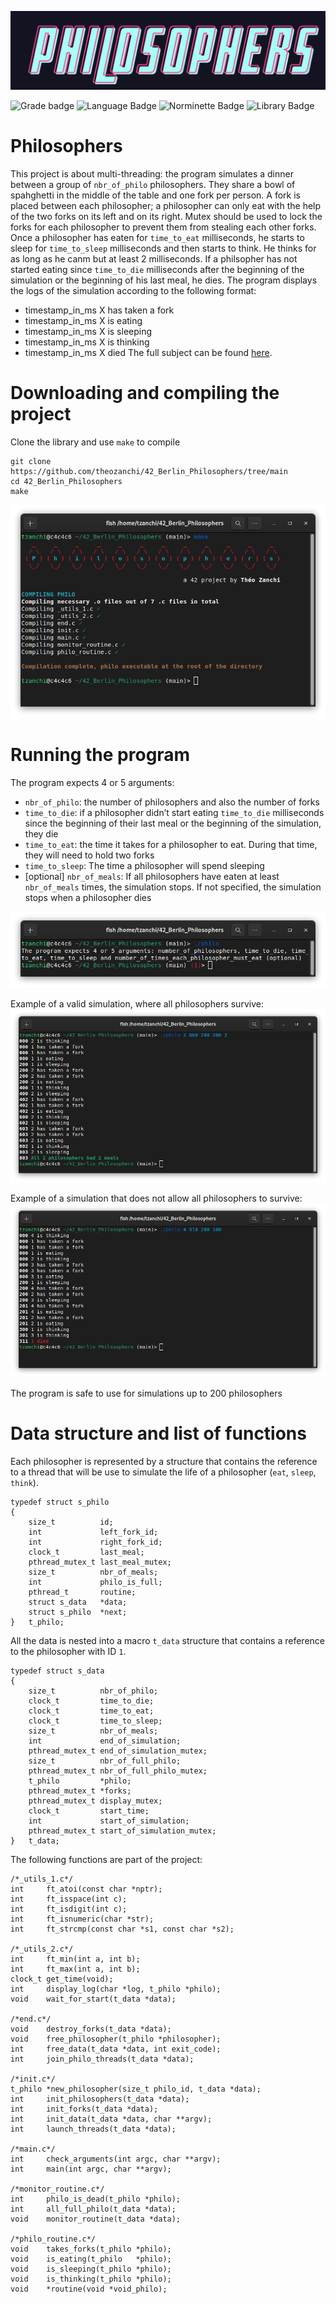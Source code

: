 ![Philosophers logo](.media/philosophers_logo.png)

![Grade badge](https://img.shields.io/badge/100_%2F_100-004d40?label=final%20grade&labelColor=151515&logo=data:image/svg%2bxml;base64,PHN2ZyB4bWxucz0iaHR0cDovL3d3dy53My5vcmcvMjAwMC9zdmciIGhlaWdodD0iMjRweCIgdmlld0JveD0iMCAwIDI0IDI0IiB3aWR0aD0iMjRweCIgZmlsbD0iI0ZGRkZGRiI+PHBhdGggZD0iTTAgMGgyNHYyNEgweiIgZmlsbD0ibm9uZSIvPjxwYXRoIGQ9Ik0xMiAxNy4yN0wxOC4xOCAyMWwtMS42NC03LjAzTDIyIDkuMjRsLTcuMTktLjYxTDEyIDIgOS4xOSA4LjYzIDIgOS4yNGw1LjQ2IDQuNzNMNS44MiAyMXoiLz48L3N2Zz4=) ![Language Badge](https://img.shields.io/badge/C-fe428e?logo=C&label=language&labelColor=151515) ![Norminette Badge](https://img.shields.io/badge/passing-brightgreen?logo=42&label=norminette&labelColor=151515) ![Library Badge](https://img.shields.io/badge/none-c40233?logo=GitHub&label=library%20used&labelColor=151515)

# Philosophers

This project is about multi-threading: the program simulates a dinner between a group of `nbr_of_philo` philosophers. They share a bowl of spahghetti in the middle of the table and one fork per person. 
A fork is placed between each philosopher; a philosopher can only eat with the help of the two forks on its left and on its right. 
Mutex should be used to lock the forks for each philosopher to prevent them from stealing each other forks.
Once a philosopher has eaten for `time_to_eat` milliseconds, he starts to sleep for `time_to_sleep` milliseconds and then starts to think. He thinks for as long as he canm but at least 2 milliseconds. 
If a philsopher has not started eating since `time_to_die` milliseconds after the beginning of the simulation or the beginning of his last meal, he dies. 
The program displays the logs of the simulation according to the following format:
* timestamp_in_ms X has taken a fork
* timestamp_in_ms X is eating
* timestamp_in_ms X is sleeping
* timestamp_in_ms X is thinking
* timestamp_in_ms X died
The full subject can be found [here](.media/en.subject.pdf).

# Downloading and compiling the project

Clone the library and use `make` to compile
```
git clone https://github.com/theozanchi/42_Berlin_Philosophers/tree/main
cd 42_Berlin_Philosophers
make
```
![Compilation screenshot](.media/compilation_complete_screenshot.png)

# Running the program
The program expects 4 or 5 arguments:
* `nbr_of_philo`: the number of philosophers and also the number of forks
* `time_to_die`: if a philosopher didn’t start eating `time_to_die` milliseconds since the beginning of their last meal or the beginning of the simulation, they die
* `time_to_eat`: the time it takes for a philosopher to eat. During that time, they will need to hold two forks
* `time_to_sleep`:  The time a philosopher will spend sleeping
* [optional] `nbr_of_meals`: If all philosophers have eaten at least `nbr_of_meals` times, the simulation stops. If not specified, the simulation stops when a philosopher dies

![Arguments screenshot](.media/wrong_arguments.png)


Example of a valid simulation, where all philosophers survive:
![Valid simulation](.media/simulation_2_800_200_200_2.png)

Example of a simulation that does not allow all philosophers to survive:
![Deadful simulation](.media/simulation_4_310_200_100.png)

The program is safe to use for simulations up to 200 philosophers

# Data structure and list of functions
Each philosopher is represented by a structure that contains the reference to a thread that will be use to simulate the life of a philosopher (`eat`, `sleep`, `think`).
```
typedef struct s_philo
{
	size_t			id;
	int				left_fork_id;
	int				right_fork_id;
	clock_t			last_meal;
	pthread_mutex_t	last_meal_mutex;
	size_t			nbr_of_meals;
	int				philo_is_full;
	pthread_t		routine;
	struct s_data	*data;
	struct s_philo	*next;
}	t_philo;
```
All the data is nested into a macro `t_data` structure that contains a reference to the philosopher with ID `1`.
```
typedef struct s_data
{
	size_t			nbr_of_philo;
	clock_t			time_to_die;
	clock_t			time_to_eat;
	clock_t			time_to_sleep;
	size_t			nbr_of_meals;
	int				end_of_simulation;
	pthread_mutex_t	end_of_simulation_mutex;
	size_t			nbr_of_full_philo;
	pthread_mutex_t	nbr_of_full_philo_mutex;
	t_philo			*philo;
	pthread_mutex_t	*forks;
	pthread_mutex_t	display_mutex;
	clock_t			start_time;
	int				start_of_simulation;
	pthread_mutex_t	start_of_simulation_mutex;
}	t_data;
```

The following functions are part of the project:
```
/*_utils_1.c*/
int		ft_atoi(const char *nptr);
int		ft_isspace(int c);
int		ft_isdigit(int c);
int		ft_isnumeric(char *str);
int		ft_strcmp(const char *s1, const char *s2);

/*_utils_2.c*/
int		ft_min(int a, int b);
int		ft_max(int a, int b);
clock_t	get_time(void);
int		display_log(char *log, t_philo *philo);
void	wait_for_start(t_data *data);

/*end.c*/
void	destroy_forks(t_data *data);
void	free_philosopher(t_philo *philosopher);
int		free_data(t_data *data, int exit_code);
int		join_philo_threads(t_data *data);

/*init.c*/
t_philo	*new_philosopher(size_t philo_id, t_data *data);
int		init_philosophers(t_data *data);
int		init_forks(t_data *data);
int		init_data(t_data *data, char **argv);
int		launch_threads(t_data *data);

/*main.c*/
int		check_arguments(int argc, char **argv);
int		main(int argc, char **argv);

/*monitor_routine.c*/
int		philo_is_dead(t_philo *philo);
int		all_full_philo(t_data *data);
void	monitor_routine(t_data *data);

/*philo_routine.c*/
void	takes_forks(t_philo *philo);
void	is_eating(t_philo	*philo);
void	is_sleeping(t_philo *philo);
void	is_thinking(t_philo *philo);
void	*routine(void *void_philo);
```
